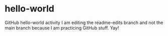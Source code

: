 # hello-world
GitHub hello-world activity
I am editing the readme-edits branch and not the main branch because I am practicing GitHub stuff. Yay!
